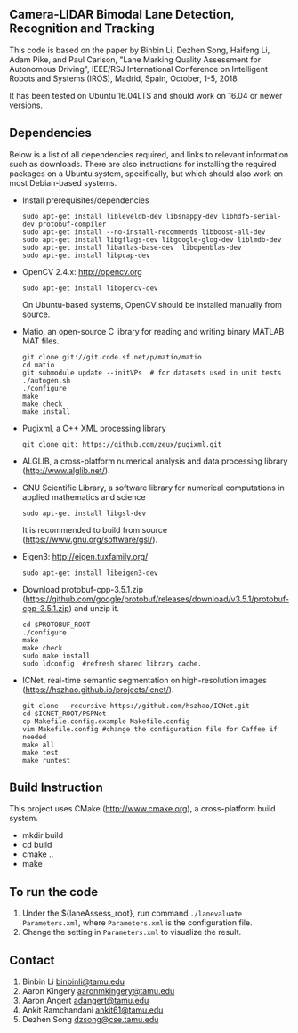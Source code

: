 ## Camera-LIDAR Bimodal Lane Detection, Recognition and Tracking

This code is based on the paper by Binbin Li, Dezhen Song, Haifeng Li,  Adam Pike, and Paul Carlson,  "Lane Marking Quality Assessment for Autonomous Driving", IEEE/RSJ International Conference on Intelligent Robots and Systems (IROS), Madrid, Spain, October, 1-5, 2018. 

It has been tested on Ubuntu 16.04LTS and should work on 16.04 or newer versions.

## Dependencies

Below is a list of all dependencies required, and links to relevant information such as downloads.  There are also instructions for installing the required packages on a Ubuntu system, specifically, but which should also work on most Debian-based systems.
* Install prerequisites/dependencies
    
    ```
    sudo apt-get install libleveldb-dev libsnappy-dev libhdf5-serial-dev protobuf-compiler
    sudo apt-get install --no-install-recommends libboost-all-dev
    sudo apt-get install libgflags-dev libgoogle-glog-dev liblmdb-dev
    sudo apt-get install libatlas-base-dev  libopenblas-dev
    sudo apt-get install libpcap-dev
    ```
* OpenCV 2.4.x: http://opencv.org
    ```
    sudo apt-get install libopencv-dev
    ```
   On Ubuntu-based systems, OpenCV should be installed manually from source.
       
* Matio, an open-source C library for reading and writing binary MATLAB MAT files.
   
   ```
   git clone git://git.code.sf.net/p/matio/matio
   cd matio
   git submodule update --initVPs  # for datasets used in unit tests
   ./autogen.sh
   ./configure
   make
   make check
   make install
   ```

* Pugixml, a C++ XML processing library

  ```
  git clone git: https://github.com/zeux/pugixml.git
  ```
* ALGLIB, a cross-platform numerical analysis and data processing library (http://www.alglib.net/).

* GNU Scientific Library,  a software library for numerical computations in applied mathematics and science
    ```
    sudo apt-get install libgsl-dev
    ```
    It is recommended to build from source (https://www.gnu.org/software/gsl/).
* Eigen3: http://eigen.tuxfamily.org/
   ```
   sudo apt-get install libeigen3-dev
   ```
* Download protobuf-cpp-3.5.1.zip (https://github.com/google/protobuf/releases/download/v3.5.1/protobuf-cpp-3.5.1.zip) and unzip it.
  ```
  cd $PROTOBUF_ROOT  
  ./configure  
  make  
  make check
  sudo make install
  sudo ldconfig  #refresh shared library cache.
  ```
* ICNet, real-time semantic segmentation on high-resolution images (https://hszhao.github.io/projects/icnet/).
 
     ```
     git clone --recursive https://github.com/hszhao/ICNet.git
     cd $ICNET_ROOT/PSPNet
     cp Makefile.config.example Makefile.config
     vim Makefile.config #change the configuration file for Caffee if needed
     make all
     make test
     make runtest 
     ```
Build Instruction
-----------------
This project uses CMake (http://www.cmake.org), a cross-platform build system.
* mkdir build
* cd build
* cmake ..
* make

## To run the code

1. Under the ${laneAssess_root}, run command ```./lanevaluate Parameters.xml```, where ```Parameters.xml``` is the configuration file.
2. Change the setting in ```Parameters.xml``` to visualize the result. 

## Contact

1. Binbin Li <binbinli@tamu.edu>
2. Aaron Kingery <aaronmkingery@tamu.edu>
3. Aaron Angert <adangert@tamu.edu>
4. Ankit Ramchandani <ankit61@tamu.edu>
5. Dezhen Song <dzsong@cse.tamu.edu>
   
